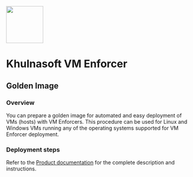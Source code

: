 <img src="https://avatars3.githubusercontent.com/u/43526139?s=200&v=4" height="100" width="100" />

# Khulnasoft VM Enforcer

## Golden Image

### Overview

You can prepare a golden image for automated and easy deployment of VMs (hosts) with VM Enforcers. This procedure can be used for Linux and Windows VMs running any of the operating systems supported for VM Enforcer deployment. 

### Deployment steps

Refer to the [Product documentation](https://docs.khulnasoft.com/v2022.4/docs/vm-enforcer-golden-image) for the complete description and instructions.